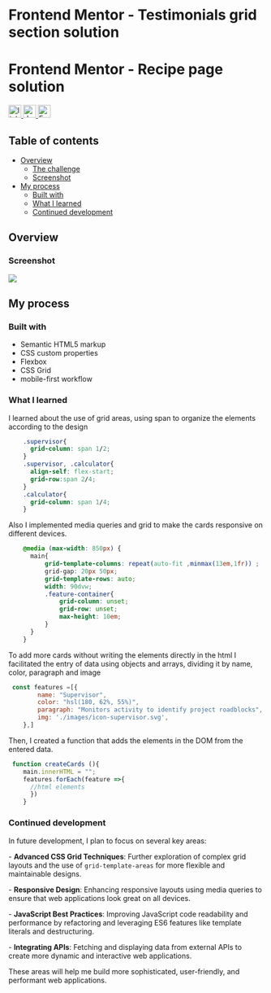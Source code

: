# Frontend Mentor - Testimonials grid section solution

# Frontend Mentor - Recipe page solution

<div align="left">
  <a href="https://www.linkedin.com/in/danae-lescano-salvatierra" target="_blank">
    <img src="https://img.shields.io/static/v1?message=LinkedIn&logo=linkedin&label=&color=0077B5&logoColor=white&labelColor=&style=for-the-badge" height="25" alt="linkedin logo"/>
  </a>
  <a href="https://lescano713.github.io/Card-Feature-Section/" target="_blank">
    <img src="https://img.shields.io/static/v1?message=Demo&label=&color=6A0DAD&logoColor=white&labelColor=&style=for-the-badge" height="25" alt="demo badge"/>
  </a>
  <a href="https://www.frontendmentor.io/profile/Lescano713" target="_blank">
    <img src="https://img.shields.io/static/v1?message=Frontend%20Mentor&label=&color=ff1538&logoColor=white&labelColor=&style=for-the-badge" height="25" alt="FrontendMentor badge"/>
  </a>
</div>


## Table of contents

- [Overview](#overview)
  - [The challenge](#the-challenge)
  - [Screenshot](#screenshot)
- [My process](#my-process)
  - [Built with](#built-with)
  - [What I learned](#what-i-learned)
  - [Continued development](#continued-development)


## Overview

### Screenshot

![](./screenshot/desktop.gif)




## My process

### Built with

- Semantic HTML5 markup
- CSS custom properties
- Flexbox
- CSS Grid
- mobile-first workflow


### What I learned

<p>I learned about the use of grid areas, using span to organize the elements according to the design</p>


```css
    .supervisor{
      grid-column: span 1/2;
    }
    .supervisor, .calculator{
      align-self: flex-start;
      grid-row:span 2/4;
    }
    .calculator{
      grid-column: span 1/4;
    }
```
<p>Also I implemented media queries and grid to make the cards responsive on different devices.</p>

```css
    @media (max-width: 850px) {
      main{
          grid-template-columns: repeat(auto-fit ,minmax(13em,1fr)) ;
          grid-gap: 20px 50px;
          grid-template-rows: auto;
          width: 90dvw;
          .feature-container{
              grid-column: unset;
              grid-row: unset;
              max-height: 10em;
          }
      }
    }
```
<p>To add more cards without writing the elements directly in the html I facilitated the entry of data using objects and arrays, dividing it by name, color, paragraph and image</p>

```js
 const features =[{
        name: "Supervisor",
        color: "hsl(180, 62%, 55%)",
        paragraph: "Monitors activity to identify project roadblocks",
        img: './images/icon-supervisor.svg',
    },]

```
<p>Then, I created a function that adds the elements in the DOM from the entered data.</p>

```js
 function createCards (){
    main.innerHTML = "";
    features.forEach(feature =>{
      //html elements
      })
    }
```




### Continued development

<p>In future development, I plan to focus on several key areas:</p>
<p>- <strong>Advanced CSS Grid Techniques</strong>: Further exploration of complex grid layouts and the use of <code>grid-template-areas</code> for more flexible and maintainable designs.</p>
<p>- <strong>Responsive Design</strong>: Enhancing responsive layouts using media queries to ensure that web applications look great on all devices.</p>
<p>- <strong>JavaScript Best Practices</strong>: Improving JavaScript code readability and performance by refactoring and leveraging ES6 features like template literals and destructuring.</p>
<p>- <strong>Integrating APIs</strong>: Fetching and displaying data from external APIs to create more dynamic and interactive web applications.</p>
<p>These areas will help me build more sophisticated, user-friendly, and performant web applications.</p>


